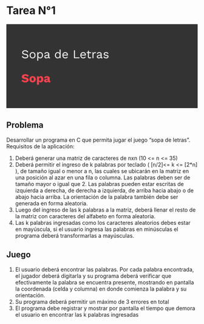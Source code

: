 # Tarea N°1

<div align="center" id="Sopa de Letras">
</div>

<p align="center">
  <a href="" target="_blank" rel="noreferrer"><img src="https://github.com/Not-Minimal/Algoritmos/blob/main/Segundo%20Semestre/4)%20Tareas/Tarea%201/Portada.png" alt="my banner"></a>
</p>

## Problema

Desarrollar un programa en C que permita jugar el juego “sopa de letras”. Requisitos de la 
aplicación: 
1. Deberá generar una matriz de caracteres de nxn (10 <= n <= 35)  
2. Deberá permitir el ingreso de k palabras por teclado ( [n/2]<= k <= [2*n] ), de tamaño 
igual o menor a n, las cuales se ubicarán en la matriz en una posición al azar en una fila o 
columna. Las palabras deben ser de tamaño mayor o igual que 2. Las palabras pueden 
estar escritas de izquierda a derecha, de derecha a izquierda, de arriba hacia abajo o de 
abajo hacia arriba. La orientación de la palabra también debe ser generada en forma 
aleatoria.  
3. Luego del ingreso de las k palabras a la matriz, deberá llenar el resto de la matriz con 
caracteres del alfabeto en forma aleatoria. 
4. Las k palabras ingresadas como los caracteres aleatorios debes estar en mayúscula, si el 
usuario ingresa las palabras en minúsculas el programa deberá transformarlas a 
mayúsculas. 

## Juego

1. El usuario deberá encontrar las palabras. Por cada palabra encontrada, el jugador deberá digitarla y su programa deberá verificar que efectivamente la palabra se encuentra presente, mostrando en pantalla la coordenada (celda y columna) en donde comienza la palabra y su orientación. 
2. Su programa deberá permitir un máximo de 3 errores en total 
3. El programa debe registrar y mostrar por pantalla el tiempo que demora el usuario en encontrar las k palabras ingresadas
 